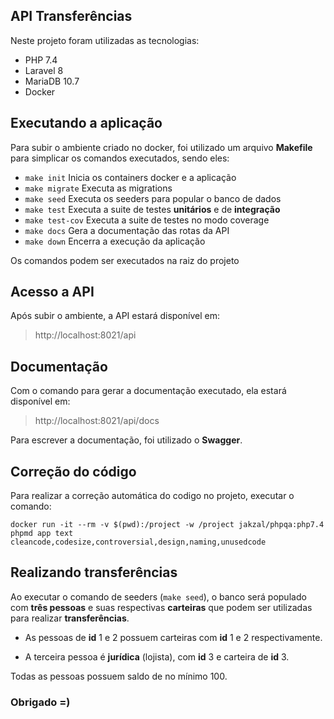 ## API Transferências

Neste projeto foram utilizadas as tecnologias:

- PHP 7.4
- Laravel 8
- MariaDB 10.7
- Docker

## Executando a aplicação

Para subir o ambiente criado no docker, foi utilizado um arquivo **Makefile**
para simplicar os comandos executados, sendo eles:

- `make init` Inicia os containers docker e a aplicação
- `make migrate` Executa as migrations
- `make seed` Executa os seeders para popular o banco de dados
- `make test` Executa a suite de testes **unitários** e de **integração**
- `make test-cov` Executa a suite de testes no modo coverage
- `make docs` Gera a documentação das rotas da API
- `make down` Encerra a execução da aplicação

Os comandos podem ser executados na raiz do projeto

## Acesso a API

Após subir o ambiente, a API estará disponível em:

> http://localhost:8021/api

## Documentação

Com o comando para gerar a documentação executado, ela estará disponível em:

> http://localhost:8021/api/docs

Para escrever a documentação, foi utilizado o **Swagger**.

## Correção do código

Para realizar a correção automática do codigo no projeto, executar o comando:

```
docker run -it --rm -v $(pwd):/project -w /project jakzal/phpqa:php7.4 phpmd app text cleancode,codesize,controversial,design,naming,unusedcode
```

## Realizando transferências

Ao executar o comando de seeders (`make seed`), o banco será populado com **três pessoas** e suas respectivas **carteiras**
que podem ser utilizadas para realizar **transferências**.

* As pessoas de **id** 1 e 2 possuem carteiras com **id** 1 e 2 respectivamente.

* A terceira pessoa é **jurídica** (lojista), com **id** 3 e carteira de **id** 3.

Todas as pessoas possuem saldo de no mínimo 100.

### Obrigado =)
